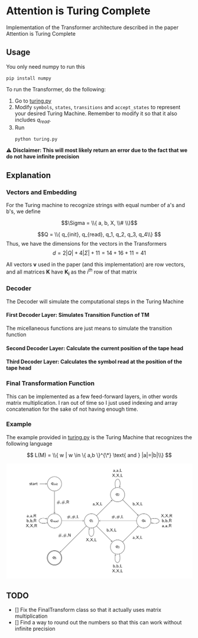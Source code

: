 # Attention is Turing Complete

Implementation of the Transformer architecture described in the paper Attention is Turing Complete

## Usage

You only need numpy to run this

```
pip install numpy
```

To run the Transformer, do the following:

1. Go to [turing.py](turing.py)
2. Modify `symbols`, `states`, `transitions` and `accept_states` to represent your desired Turing Machine. Remember to modify it so that it also includes $q_{read}$.
3. Run
   ```bash
   python turing.py
   ```

:warning: **Disclaimer: This will most likely return an error due to the fact that we do not have infinite precision**

## Explanation

### Vectors and Embedding

For the Turing machine to recognize strings with equal number of a's and b's, we define

$$\Sigma = \\{ a, b, X, \\# \\}$$

$$Q = \\{ q_{init}, q_{read}, q_1, q_2, q_3, q_4\\} $$
Thus, we have the dimensions for the vectors in the Transformers
$$ d = 2|Q| + 4|\Sigma| + 11 = 14 + 16 + 11 = 41 $$

All vectors $\mathbf{v}$ used in the paper (and this implementation) are row vectors, and all matrices $\mathbf{K}$ have $\mathbf{K_i}$ as the $i^{th}$ row of that matrix

### Decoder

The Decoder will simulate the computational steps in the Turing Machine

#### First Decoder Layer: Simulates Transition Function of TM

The micellaneous functions are just means to simulate the transition function

#### Second Decoder Layer: Calculate the current position of the tape head

#### Third Decoder Layer: Calculates the symbol read at the position of the tape head

### Final Transformation Function

This can be implemented as a few feed-forward layers, in other words matrix multiplication. I ran out of time so I just used indexing and array concatenation for the sake of not having enough time.

### Example

The example provided in [turing.py](turing.py) is the Turing Machine that recognizes the following language

$$ L(M) = \\{ w | w \in \{ a,b \}^{\*} \text{ and } |a|=|b|\\} $$

![Turing machine](turing.png)

## TODO

- [] Fix the FinalTransform class so that it actually uses matrix multiplication
- [] Find a way to round out the numbers so that this can work without infinite precision
